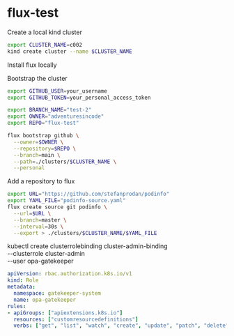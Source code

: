 # flux-test

Create a local kind cluster
```sh
export CLUSTER_NAME=c002
kind create cluster --name $CLUSTER_NAME
```
Install flux locally

Bootstrap the cluster
```sh
export GITHUB_USER=your_username
export GITHUB_TOKEN=your_personal_access_token

export BRANCH_NAME="test-2"
export OWNER="adventuresincode"
export REPO="flux-test"

flux bootstrap github \
  --owner=$OWNER \
  --repository=$REPO \
  --branch=main \
  --path=./clusters/$CLUSTER_NAME \
  --personal

```


Add a repository to flux
```sh
export URL="https://github.com/stefanprodan/podinfo"
export YAML_FILE="podinfo-source.yaml"
flux create source git podinfo \
  --url=$URL \
  --branch=master \
  --interval=30s \
  --export > ./clusters/$CLUSTER_NAME/$YAML_FILE
  ```


  kubectl create clusterrolebinding cluster-admin-binding \
    --clusterrole cluster-admin \
    --user opa-gatekeeper

```yaml
apiVersion: rbac.authorization.k8s.io/v1
kind: Role
metadata:
  namespace: gatekeeper-system
  name: opa-gatekeeper
rules:
- apiGroups: ["apiextensions.k8s.io"] 
  resources: ["customresourcedefinitions"]
  verbs: ["get", "list", "watch", "create", "update", "patch", "delete"]
```  